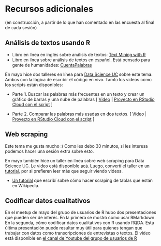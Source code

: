 # Recursos adicionales

(en construcción, a partir de lo que han comentado en las encuesta al final de cada sesión)

## Análisis de textos usando R

- Libro en línea en inglés sobre análisis de textos: [Text Mining with R](https://www.tidytextmining.com/)
- Libro en línea sobre análisis de textos en español. Está pensado para gente de humanidades: [CuentaPalabras](http://www.aic.uva.es/cuentapalabras/)

En mayo hice dos talleres en línea para [Data Science UC](http://datascience.uc.cl/) sobre este tema. Ambos con la lógica de escribir el código en vivo. Tamto los videos como los scripts están disponibles:

- Parte 1. Buscar las palabras más frecuentes en un texto y crear un gráfico de barras y una nube de palabras [ [Video](https://vimeo.com/412918330) | [Proyecto en RStudio Cloud con el script](https://rstudio.cloud/project/1192416) ]

- Parte 2. Comparar las palabras más usadas en dos textos. [ [Video](https://vimeo.com/413202685) | [Proyecto en RStudio Cloud con el script](https://rstudio.cloud/project/1183151) ]


## Web scraping

Este tema me gusta mucho :)
Como les debo 30 minutos, si les interesa podemos hacer una sesión extra sobre esto. 

En mayo también hice un taller en línea sobre web scraping para Data Science UC. Le video está disponible [acá](https://vimeo.com/416412951). Luego, convertí el taller en [un tutorial](https://rivaquiroga.cl/posts/2020/05/scraping-audiencias-senado-parte-1/
), por si prefieren leer más que seguir viendo videos.
* [Un tutorial](https://rivaquiroga.cl/posts/2020/06/imagenes-satelitales-no-accesibles/) que escribí sobre cómo hacer scraping de tablas que están en Wikipedia.


## Codificar datos cualitativos

En el meetup de mayo del grupo de usuarios de R hubo dos presentaciones que pueden ser de interés. En la primera se mostró cómo usar RMarkdown. En la segunda, cómo codificar datos cualitativos con R usando RQDA. Esta última presentación puede resultar muy útil para quienes tengan que trabajar con datos como transcripciones de entrevistas o textos. El video está disponible en [el canal de Youtube del grupo de usuarios de R](https://www.youtube.com/watch?v=i0TIYtqPMNQ)


